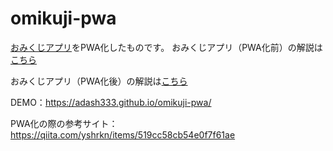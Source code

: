 # omikuji-pwa

[おみくじアプリ](https://github.com/adash333/javascript-test/blob/master/index.html)をPWA化したものです。
おみくじアプリ（PWA化前）の解説は[こちら](http://i-doctor.sakura.ne.jp/web/doku.php?id=03.%E5%88%9D%E3%82%81%E3%81%A6%E3%81%AEjavascript%E3%81%A7%E3%81%8A%E3%81%BF%E3%81%8F%E3%81%98%E3%82%A2%E3%83%97%E3%83%AA:index.html)

おみくじアプリ（PWA化後）の解説は[こちら](http://i-doctor.sakura.ne.jp/web/doku.php?id=03.%E5%88%9D%E3%82%81%E3%81%A6%E3%81%AEjavascript%E3%81%A7%E3%81%8A%E3%81%BF%E3%81%8F%E3%81%98%E3%82%A2%E3%83%97%E3%83%AA:%E3%81%8A%E3%81%BF%E3%81%8F%E3%81%98%E3%82%A2%E3%83%97%E3%83%AA%E3%81%AEpwa%E5%8C%96)

DEMO：https://adash333.github.io/omikuji-pwa/

PWA化の際の参考サイト：https://qiita.com/yshrkn/items/519cc58cb54e0f7f61ae
